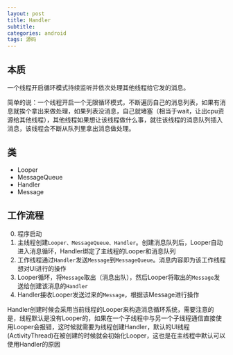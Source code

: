 ```yaml
---
layout: post
title: Handler
subtitle: 
categories: android
tags: 源码
---
```


## 本质

一个线程开启循环模式持续监听并依次处理其他线程给它发的消息。



简单的说：一个线程开启一个无限循环模式，不断遍历自己的消息列表，如果有消息就挨个拿出来做处理，如果列表没消息，自己就堵塞（相当于wait，让出cpu资源给其他线程），其他线程如果想让该线程做什么事，就往该线程的消息队列插入消息，该线程会不断从队列里拿出消息做处理。

## 类

- Looper
- MessageQueue
- Handler
- Message

## 工作流程

0. 程序启动
1. 主线程创建`Looper、MessageQueue、Handler`。创建消息队列后，Looper自动进入消息循环，Handler绑定了主线程的Looper和消息队列
2. 工作线程通过`Handler`发送`Message`到`MessageQueue`。消息内容即为该工作线程想对UI进行的操作
3. Looper循环，将`Message`取出（消息出队），然后Looper将取出的`Message`发送给创建该消息的`Handler`
4. Handler接收Looper发送过来的`Message`，根据该Message进行操作

Handler创建时候会采用当前线程的Looper来构造消息循环系统，需要注意的是，线程默认是没有Looper的，如果在一个子线程中与另一个子线程通信直接使用Looper会报错，这时候就需要为线程创建Handler，默认的UI线程(ActivityThread)在被创建的时候就会初始化Looper，这也是在主线程中默认可以使用Handler的原因
